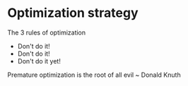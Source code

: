 # Optimization strategy

The 3 rules of optimization

* Don't do it!
* Don't do it!
* Don't do it yet!

Premature optimization is the root of all evil ~  Donald Knuth


